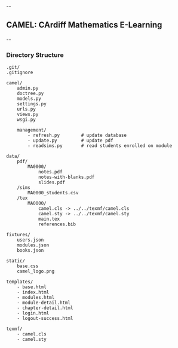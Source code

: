 --
## CAMEL: CArdiff Mathematics E-Learning
--

### Directory Structure

	.git/
	.gitignore
	
	camel/
		admin.py
		doctree.py
		models.py
		settings.py
		urls.py
		views.py
		wsgi.py
	
		management/
			- refresh.py	    # update database
			- update.py		    # update pdf
			- readsims.py		# read students enrolled on module
	
	data/
        pdf/
            MA0000/
                notes.pdf
                notes-with-blanks.pdf
                slides.pdf
        /sims
            MA0000_students.csv
        /tex
            MA0000/
                camel.cls -> ../../texmf/camel.cls
                camel.sty -> ../../texmf/camel.sty
                main.tex
                references.bib

	fixtures/
		users.json
		modules.json
		books.json
	
	static/
		base.css
		camel_logo.png

	templates/
		- base.html
		- index.html
		- modules.html
		- module-detail.html
		- chapter-detail.html
		- login.html
		- logout-success.html

	texmf/
		- camel.cls
		- camel.sty


